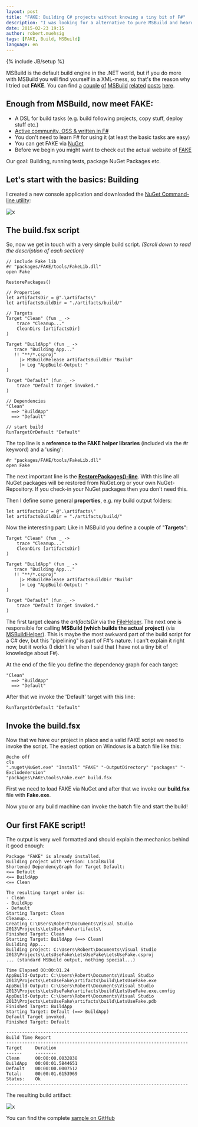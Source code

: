 ```yaml
---
layout: post
title: "FAKE: Building C# projects without knowing a tiny bit of F#"
description: "I was looking for a alternative to pure MSBuild and heard of FAKE, which stands for 'F# Make - A DSL for build tasks.'. See how to get stuff running (... building...) even if you don't know anything about F# (like me)."
date: 2015-02-23 19:15
author: robert.muehsig
tags: [FAKE, Build, MSBuild]
language: en
---
```

{% include JB/setup %}

MSBuild is the default build engine in the .NET world, but if you do more with MSBuild you will find yourself in a XML-mess, so that's the reason why I tried out __FAKE__. You can find [a](http://blog.codeinside.eu/2010/12/15/howto-msbuild-stylecop/) [couple](http://blog.codeinside.eu/2010/11/12/howto-build-msbuild-solutions/) [of](http://blog.codeinside.eu/2010/11/21/howto-msdeploy-msbuild/) [MSBuild](http://blog.codeinside.eu/2010/11/24/howto-open-mstest-with-msbuild-2/) [related](http://blog.codeinside.eu/2011/01/06/howto-msbuild-nuit/) [posts](http://blog.codeinside.eu/2010/11/29/howto-open-mstest-with-msbuild/) [here](http://blog.codeinside.eu/2010/12/06/howto-web-config-transformations-with-msbuild/).

## Enough from MSBuild, now meet FAKE:
- A DSL for build tasks (e.g. build following projects, copy stuff, deploy stuff etc.)
- [Active community, OSS & written in F#](https://github.com/fsharp/FAKE)
- You don't need to learn F# for using it (at least the basic tasks are easy)
- You can get FAKE via [NuGet](https://www.nuget.org/packages/Fake)
- Before we begin you might want to check out the actual website of [FAKE](http://fsharp.github.io/FAKE/) 

Our goal: Building, running tests, package NuGet Packages etc.

## Let's start with the basics: Building

I created a new console application and downloaded the [NuGet Command-line utility](http://docs.nuget.org/consume/installing-nuget):

![x]({{BASE_PATH}}/assets/md-images/2015-02-23/start.png "Starting point")

## The build.fsx script

So, now we get in touch with a very simple build script. _(Scroll down to read the description of each section)_

    // include Fake lib
    #r "packages/FAKE/tools/FakeLib.dll"
    open Fake
    
    RestorePackages()
    
    // Properties
    let artifactsDir = @".\artifacts\"
    let artifactsBuildDir = "./artifacts/build/"
    
    // Targets
    Target "Clean" (fun _ ->
        trace "Cleanup..."
        CleanDirs [artifactsDir]
    )
    
    Target "BuildApp" (fun _ ->
       trace "Building App..."
       !! "**/*.csproj"
         |> MSBuildRelease artifactsBuildDir "Build"
         |> Log "AppBuild-Output: "
    )
    
    Target "Default" (fun _ ->
        trace "Default Target invoked."
    )
    
    // Dependencies
    "Clean"
      ==> "BuildApp"
      ==> "Default"
    
    // start build
    RunTargetOrDefault "Default"

The top line is a __reference to the FAKE helper libraries__ (included via the #r keyword) and a 'using':

    #r "packages/FAKE/tools/FakeLib.dll"
    open Fake

The next important line is the [__RestorePackages()-line__](http://fsharp.github.io/FAKE/apidocs/fake-restorepackagehelper.html). With this line all NuGet packages will be restored from NuGet.org or your own NuGet-Repository. If you check-in your NuGet packages then you don't need this.	

Then I define some general __properties__, e.g. my build output folders:

    let artifactsDir = @".\artifacts\"
    let artifactsBuildDir = "./artifacts/build/"
	
Now the interesting part: Like in MSBuild you define a couple of "__Targets__":

    Target "Clean" (fun _ ->
        trace "Cleanup..."
        CleanDirs [artifactsDir]
    )
    
    Target "BuildApp" (fun _ ->
       trace "Building App..."
       !! "**/*.csproj"
         |> MSBuildRelease artifactsBuildDir "Build"
         |> Log "AppBuild-Output: "
    )
    
    Target "Default" (fun _ ->
        trace "Default Target invoked."
    )
	
The first target cleans the _artifactsDir_ via the [FileHelper](http://fsharp.github.io/FAKE/apidocs/fake-filehelper.html). The next one is responsible for calling __MSBuild (which builds the actual project)__ (via [MSBuildHelper](http://fsharp.github.io/FAKE/apidocs/fake-msbuildhelper.html)). 
This is maybe the most awkward part of the build script for a C# dev, but this "pipelining" is part of F#'s nature. I can't explain it right now, but it works (I didn't lie when I said that I have not a tiny bit of knowledge about F#). 

 At the end of the file you define the dependency graph for each target: 
 
    "Clean"
      ==> "BuildApp"
      ==> "Default"
	  
After that we invoke the 'Default' target with this line:

    RunTargetOrDefault "Default"
	
## Invoke the build.fsx

Now that we have our project in place and a valid FAKE script we need to invoke the script. The easiest option on Windows is a batch file like this:

    @echo off
    cls
    ".nuget\NuGet.exe" "Install" "FAKE" "-OutputDirectory" "packages" "-ExcludeVersion"
    "packages\FAKE\tools\Fake.exe" build.fsx

First we need to load FAKE via NuGet and after that we invoke our __build.fsx__ file with __Fake.exe__. 

Now you or any build machine can invoke the batch file and start the build!

## Our first FAKE script!

The output is very well formatted and should explain the mechanics behind it good enough:

    Package "FAKE" is already installed.
    Building project with version: LocalBuild
    Shortened DependencyGraph for Target Default:
    <== Default
    <== BuildApp
    <== Clean
    
    The resulting target order is:
    - Clean
    - BuildApp
    - Default
    Starting Target: Clean
    Cleanup...
    Creating C:\Users\Robert\Documents\Visual Studio 2013\Projects\LetsUseFake\artifacts\
    Finished Target: Clean
    Starting Target: BuildApp (==> Clean)
    Building App...
    Building project: C:\Users\Robert\Documents\Visual Studio 2013\Projects\LetsUseFake\LetsUseFake\LetsUseFake.csproj
    ... (standard MSBuild output, nothing special...)
    
    Time Elapsed 00:00:01.24
    AppBuild-Output: C:\Users\Robert\Documents\Visual Studio 2013\Projects\LetsUseFake\artifacts\build\LetsUseFake.exe
    AppBuild-Output: C:\Users\Robert\Documents\Visual Studio 2013\Projects\LetsUseFake\artifacts\build\LetsUseFake.exe.config
    AppBuild-Output: C:\Users\Robert\Documents\Visual Studio 2013\Projects\LetsUseFake\artifacts\build\LetsUseFake.pdb
    Finished Target: BuildApp
    Starting Target: Default (==> BuildApp)
    Default Target invoked.
    Finished Target: Default
    
    ---------------------------------------------------------------------
    Build Time Report
    ---------------------------------------------------------------------
    Target     Duration
    ------     --------
    Clean      00:00:00.0032838
    BuildApp   00:00:01.5844651
    Default    00:00:00.0007512
    Total:     00:00:01.6153969
    Status:    Ok
    ---------------------------------------------------------------------

The resulting build artifact:
	
![x]({{BASE_PATH}}/assets/md-images/2015-02-23/result.png "Result")

You can find the complete [sample on GitHub](https://github.com/Code-Inside/Samples/tree/master/2015/LetsUseFake-Build/LetsUseFake)
